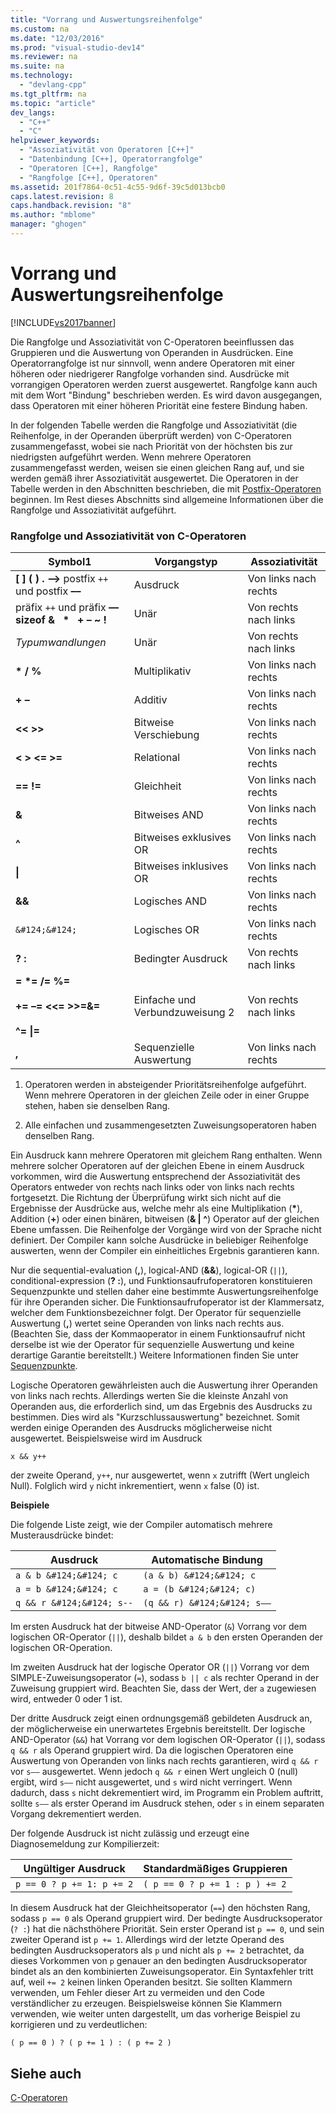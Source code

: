 ```yaml
---
title: "Vorrang und Auswertungsreihenfolge"
ms.custom: na
ms.date: "12/03/2016"
ms.prod: "visual-studio-dev14"
ms.reviewer: na
ms.suite: na
ms.technology: 
  - "devlang-cpp"
ms.tgt_pltfrm: na
ms.topic: "article"
dev_langs: 
  - "C++"
  - "C"
helpviewer_keywords: 
  - "Assoziativität von Operatoren [C++]"
  - "Datenbindung [C++], Operatorrangfolge"
  - "Operatoren [C++], Rangfolge"
  - "Rangfolge [C++], Operatoren"
ms.assetid: 201f7864-0c51-4c55-9d6f-39c5d013bcb0
caps.latest.revision: 8
caps.handback.revision: "8"
ms.author: "mblome"
manager: "ghogen"
---
```

# Vorrang und Auswertungsreihenfolge
[!INCLUDE[vs2017banner](../assembler/inline/includes/vs2017banner.md)]

Die Rangfolge und Assoziativität von C\-Operatoren beeinflussen das Gruppieren und die Auswertung von Operanden in Ausdrücken.  Eine Operatorrangfolge ist nur sinnvoll, wenn andere Operatoren mit einer höheren oder niedrigerer Rangfolge vorhanden sind.  Ausdrücke mit vorrangigen Operatoren werden zuerst ausgewertet.  Rangfolge kann auch mit dem Wort "Bindung" beschrieben werden. Es wird davon ausgegangen, dass Operatoren mit einer höheren Priorität eine festere Bindung haben.  
  
 In der folgenden Tabelle werden die Rangfolge und Assoziativität \(die Reihenfolge, in der Operanden überprüft werden\) von C\-Operatoren zusammengefasst, wobei sie nach Priorität von der höchsten bis zur niedrigsten aufgeführt werden.  Wenn mehrere Operatoren zusammengefasst werden, weisen sie einen gleichen Rang auf, und sie werden gemäß ihrer Assoziativität ausgewertet.  Die Operatoren in der Tabelle werden in den Abschnitten beschrieben, die mit [Postfix\-Operatoren](../c-language/postfix-operators.md) beginnen.  Im Rest dieses Abschnitts sind allgemeine Informationen über die Rangfolge und Assoziativität aufgeführt.  
  
### Rangfolge und Assoziativität von C\-Operatoren  
  
|Symbol1|Vorgangstyp|Assoziativität|  
|-------------|-----------------|--------------------|  
|**\[ \] \( \) . –\>** postfix `++` und postfix **––**|Ausdruck|Von links nach rechts|  
|präfix `++` und präfix **–– sizeof &   \*   \+ – ~ \!**|Unär|Von rechts nach links|  
|*Typumwandlungen*|Unär|Von rechts nach links|  
|**\* \/ %**|Multiplikativ|Von links nach rechts|  
|**\+ –**|Additiv|Von links nach rechts|  
|**\<\< \>\>**|Bitweise Verschiebung|Von links nach rechts|  
|**\< \> \<\= \>\=**|Relational|Von links nach rechts|  
|**\=\= \!\=**|Gleichheit|Von links nach rechts|  
|**&**|Bitweises AND|Von links nach rechts|  
|**^**|Bitweises exklusives OR|Von links nach rechts|  
|**&#124;**|Bitweises inklusives OR|Von links nach rechts|  
|**&&**|Logisches AND|Von links nach rechts|  
|`&#124;&#124;`|Logisches OR|Von links nach rechts|  
|**? :**|Bedingter Ausdruck|Von rechts nach links|  
|**\= \*\= \/\= %\=**<br /><br /> **\+\= –\= \<\<\= \>\>\=&\=**<br /><br /> **^\= &#124;\=**|Einfache und Verbundzuweisung 2|Von rechts nach links|  
|**,**|Sequenzielle Auswertung|Von links nach rechts|  
  
 1.  Operatoren werden in absteigender Prioritätsreihenfolge aufgeführt.  Wenn mehrere Operatoren in der gleichen Zeile oder in einer Gruppe stehen, haben sie denselben Rang.  
  
 2.  Alle einfachen und zusammengesetzten Zuweisungsoperatoren haben denselben Rang.  
  
 Ein Ausdruck kann mehrere Operatoren mit gleichem Rang enthalten.  Wenn mehrere solcher Operatoren auf der gleichen Ebene in einem Ausdruck vorkommen, wird die Auswertung entsprechend der Assoziativität des Operators entweder von rechts nach links oder von links nach rechts fortgesetzt.  Die Richtung der Überprüfung wirkt sich nicht auf die Ergebnisse der Ausdrücke aus, welche mehr als eine Multiplikation \(**\***\), Addition \(**\+**\) oder einen binären, bitweisen \(**& &#124; ^**\) Operator auf der gleichen Ebene umfassen.  Die Reihenfolge der Vorgänge wird von der Sprache nicht definiert.  Der Compiler kann solche Ausdrücke in beliebiger Reihenfolge auswerten, wenn der Compiler ein einheitliches Ergebnis garantieren kann.  
  
 Nur die sequential\-evaluation \(**,**\), logical\-AND \(**&&**\), logical\-OR \(`||`\), conditional\-expression \(**? :**\), und Funktionsaufrufoperatoren konstituieren Sequenzpunkte und stellen daher eine bestimmte Auswertungsreihenfolge für ihre Operanden sicher.  Die Funktionsaufrufoperator ist der Klammersatz, welcher dem Funktionsbezeichner folgt.  Der Operator für sequenzielle Auswertung \(**,**\) wertet seine Operanden von links nach rechts aus. \(Beachten Sie, dass der Kommaoperator in einem Funktionsaufruf nicht derselbe ist wie der Operator für sequenzielle Auswertung und keine derartige Garantie bereitstellt.\) Weitere Informationen finden Sie unter [Sequenzpunkte](../c-language/c-sequence-points.md).  
  
 Logische Operatoren gewährleisten auch die Auswertung ihrer Operanden von links nach rechts.  Allerdings werten Sie die kleinste Anzahl von Operanden aus, die erforderlich sind, um das Ergebnis des Ausdrucks zu bestimmen.  Dies wird als "Kurzschlussauswertung" bezeichnet.  Somit werden einige Operanden des Ausdrucks möglicherweise nicht ausgewertet.  Beispielsweise wird im Ausdruck  
  
```  
x && y++  
```  
  
 der zweite Operand, `y++`, nur ausgewertet, wenn `x` zutrifft \(Wert ungleich Null\).  Folglich wird `y` nicht inkrementiert, wenn `x` false \(0\) ist.  
  
 **Beispiele**  
  
 Die folgende Liste zeigt, wie der Compiler automatisch mehrere Musterausdrücke bindet:  
  
|Ausdruck|Automatische Bindung|  
|--------------|--------------------------|  
|`a & b &#124;&#124; c`|`(a & b) &#124;&#124; c`|  
|`a = b &#124;&#124; c`|`a = (b &#124;&#124; c)`|  
|`q && r &#124;&#124; s--`|`(q && r) &#124;&#124; s––`|  
  
 Im ersten Ausdruck hat der bitweise AND\-Operator \(`&`\) Vorrang vor dem logischen OR\-Operator \(`||`\), deshalb bildet `a & b` den ersten Operanden der logischen OR\-Operation.  
  
 Im zweiten Ausdruck hat der logische Operator OR \(`||`\) Vorrang vor dem SIMPLE\-Zuweisungsoperator \(`=`\), sodass `b || c` als rechter Operand in der Zuweisung gruppiert wird.  Beachten Sie, dass der Wert, der `a` zugewiesen wird, entweder 0 oder 1 ist.  
  
 Der dritte Ausdruck zeigt einen ordnungsgemäß gebildeten Ausdruck an, der möglicherweise ein unerwartetes Ergebnis bereitstellt.  Der logische AND\-Operator \(`&&`\) hat Vorrang vor dem logischen OR\-Operator \(`||`\), sodass `q && r` als Operand gruppiert wird.  Da die logischen Operatoren eine Auswertung von Operanden von links nach rechts garantieren, wird `q && r` vor `s––` ausgewertet.  Wenn jedoch `q && r` einen Wert ungleich 0 \(null\) ergibt, wird `s––` nicht ausgewertet, und `s` wird nicht verringert.  Wenn dadurch, dass `s` nicht dekrementiert wird, im Programm ein Problem auftritt, sollte `s––` als erster Operand im Ausdruck stehen, oder `s` in einem separaten Vorgang dekrementiert werden.  
  
 Der folgende Ausdruck ist nicht zulässig und erzeugt eine Diagnosemeldung zur Kompilierzeit:  
  
|Ungültiger Ausdruck|Standardmäßiges Gruppieren|  
|-------------------------|--------------------------------|  
|`p == 0 ? p += 1: p += 2`|`( p == 0 ? p += 1 : p ) += 2`|  
  
 In diesem Ausdruck hat der Gleichheitsoperator \(`==`\) den höchsten Rang, sodass `p == 0` als Operand gruppiert wird.  Der bedingte Ausdrucksoperator \(`? :`\) hat die nächsthöhere Priorität.  Sein erster Operand ist `p == 0`, und sein zweiter Operand ist `p += 1`.  Allerdings wird der letzte Operand des bedingten Ausdrucksoperators als `p` und nicht als `p += 2` betrachtet, da dieses Vorkommen von `p` genauer an den bedingten Ausdrucksoperator bindet als an den kombinierten Zuweisungsoperator.  Ein Syntaxfehler tritt auf, weil `+= 2` keinen linken Operanden besitzt.  Sie sollten Klammern verwenden, um Fehler dieser Art zu vermeiden und den Code verständlicher zu erzeugen.  Beispielsweise können Sie Klammern verwenden, wie weiter unten dargestellt, um das vorherige Beispiel zu korrigieren und zu verdeutlichen:  
  
```  
( p == 0 ) ? ( p += 1 ) : ( p += 2 )  
```  
  
## Siehe auch  
 [C\-Operatoren](../c-language/c-operators.md)